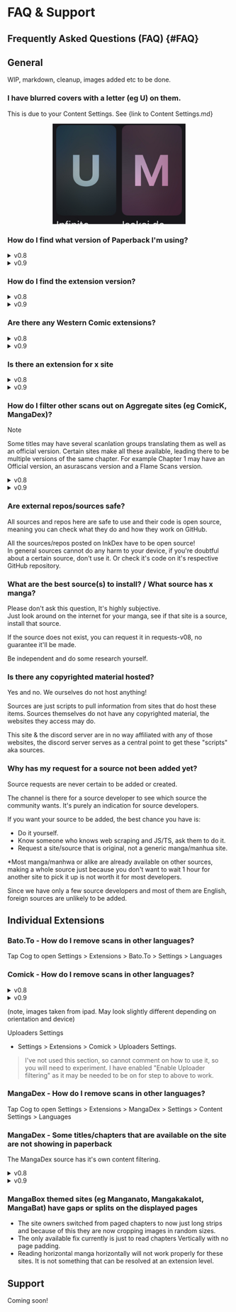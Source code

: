 # FAQ & Support

## Frequently Asked Questions (FAQ) {#FAQ}

## General

WIP, markdown, cleanup, images added etc to be done.

### I have blurred covers with a letter (eg U) on them.

This is due to your Content Settings. See {link to Content Settings.md}
<p align= "center"><img src="images/V0.9 Content Settings - blurred with U M.png" alt="Blurred Covers" width="300"></p>

### How do I find what version of Paperback I'm using?

<details>
<summary>v0.8</summary>
<ul>
  <li>Go to the Settings tab</li>
  <li>On the left hand pane, scroll down to near the bottom. The version number will be for example v0.8.9-r28</li>
</ul>
(note, images taken from ipad. May look slightly different depending on orientation and device)


<p align= "center"><img src="Images/Select%20Settings.png" alt="Select Settings" width="300"></p>

<p align= "center"><img src="Images/Paperback%20version.png" alt="Paperback Version" width="300"></p>

</details>
<details>
<summary>v0.9</summary>
<ul>
  <li>At the top of the menu bar, Tap the cog to open Settings </li>
  <p>
  <p align= "center"><img src="Images/V0.9 Settings Cog.png" alt="Settings Cog" width="300"></p>
  <li>The version number can be found above the menus. </li>
  <li>The version number will be for example v0.9-r21 </li>
</ul>
<p align= "center"><img src="Images/V0.9 Paperback version.png" alt="Paperback Version" width="300"></p>
</details>

### How do I find the extension version?

<details>
<summary>v0.8</summary>
<ul>
  <li>Go to the Settings tab </li>
  <li>On the left hand pane, select Extensions </li>
  <li>Your Enabled Extensions will appear on the right hand side with the version number underneath the Extension name. </li>
</ul>
(note, images taken from ipad. May look slightly different depending on orientation and device)
{image}

{image}
</details>
<details>
<summary>v0.9</summary>
<ul>
  <li>At the top of the menu bar, Tap the cog to open Settings </li>
  <p>
    <p align= "center"><img src="Images/V0.9 Settings Cog.png" alt="Settings Cog" width="300"></p>
  <li>Tap Extensions </li>
  <p>
  <p align= "center"><img src="Images/V0.9 Settings - Extensions.png" alt="Settings - Extensions" width="300"></p>
  <li><b>Loaded Extensions</b> will be displayed with the version number underneath the Extension name.</li>
</ul>
<p>
<p align= "center"><img src="Images/V0.9 settings - Loaded Extensions.png" alt="Settings - Loaded Extensions" width="300"></p>
</details>

### Are there any Western Comic extensions?

<details>
<summary>v0.8</summary>
Currently there are three - BatCave, ReadAllComics, ReadComicsOnline. 

ReadComicsOnline is found in Netsky's Extensions (0.8) The ReadAllComics found here is currently having issues.

The BatCave extension & a working ReadAllComics can be found in Karrot's v0.8 extensions. This needs to be added manually. (for inst on adding extensions manually see - https://paperback.moe/getting-started/adding-content/third-party-extensions#adding-repositories, & select "Manually")

Repository Base URL - https://karrot0.github.io/KakarotExtension0.8/0.8-stable/

IMPORTANT - the Repository Base URL is Case Sensitive. ie it needs to be KakarotExtension NOT kakarotextension 
</details>
<details>
<summary>v0.9</summary>
Batcave<br>
Found here - https://karrot0.github.io/KakarotExtension/0.9/stable/
</details>

### Is there an extension for x site
<details>
<summary>v0.8</summary>
Discord has a search function. Please use it.

To search for an extension you want to search in the relevant repo channel, eg #repos-v08

For example in the discord search field place -

<kbd>in: #repos-v08 mangadex</kbd>

Note that extension names don't have spaces, so for Asura Scans for example it is listed as AsuraScan  
{image}

{image}
</details>
<details>
<summary>v0.9</summary>

link to the readme ???

{image}

{image}
</details>

### How do I filter other scans out on Aggregate sites (eg ComicK, MangaDex)?
> [!NOTE]
>Some titles may have several scanlation groups translating them as well as an official version. Certain sites make all these available, leading there to be multiple versions of the same chapter. For example Chapter 1 may have an Official version, an asurascans version and a Flame Scans version.

<details>
<summary>v0.8</summary>
<ul>
  <li>In the individual title (eg Solo Leveling), open it so the chapter list is displaying</li>
  <li>Tap on the <i>ellipsis (...)</i> </li>
  <li>Select <i>Group Priority</i></li>
  <li>Here you can sort the priority of the scan groups by dragging on the hamburger (the three horizontal slashes). For example you could Official first followed by Flame Scans etc.</li>
</ul>
If you enable the setting <b>Hide Other Groups</b> it will only display the top group. It will display another group only if the first group does not have a chapter available. May need to exit out of the title & go back into it for the chapters to refresh.

{image}

{image}
</details>
<details>

<summary>v0.9</summary>
<ul>
  <li>In the individual title (eg Solo Leveling), open it so the chapter list is displaying</li>
  <li>Tap on the <i>ellipsis (...)</i> </li>
  <li>Select <i>Manage Version Priority</i></li>
  <ul> 	
	<li>A popup titled <b>Title Settings</b> will open</li>
  </ul>	
  <li>In the section titled <b>AVAILABLE VERSIONS</b> tap one or more listings, which will move them up to the <b>PRIORITISED VERSIONS</b></li>
  <li>If you have more than one listing in <b>PRIORITISED VERSIONS</b>, hold press on the hamburger and drag to reorder, with highest priority first, second priority second etc</li>
</ul>

If you enable the setting <b>Hide Other Versions</b> it will only display those listed in <b>PRIORITISED VERSIONS</b>. It will display another group only if those in <b>PRIORITISED VERSIONS</b> do not have a chapter available. May need to exit out of the title & go back into it for the chapters to refresh.

{image}

{image}
</details>

### Are external repos/sources safe?

All sources and repos here are safe to use and their code is open source, meaning you can check what they do and how they work on GitHub.

All the sources/repos posted on InkDex have to be open source!  
In general sources cannot do any harm to your device, if you're doubtful about a certain source, don't use it. Or check it's code on it's respective GitHub repository.

### What are the best source(s) to install? / What source has x manga?

Please don't ask this question, It's highly subjective.  
Just look around on the internet for your manga, see if that site is a source, install that source.

If the source does not exist, you can request it in ⁠requests-v08, no guarantee it'll be made.

Be independent and do some research yourself.

### Is there any copyrighted material hosted?

Yes and no. We ourselves do not host anything!

Sources are just scripts to pull information from sites that do host these items. Sources themselves do not have any copyrighted material, the websites they access may do.

This site & the discord server are in no way affiliated with any of those websites, the discord server serves as a central point to get these "scripts" aka sources.

### Why has my request for a source not been added yet?

Source requests are never certain to be added or created.

The channel is there for a source developer to see which source the community wants. It's purely an indication for source developers.

If you want your source to be added, the best chance you have is:
- Do it yourself.
- Know someone who knows web scraping and JS/TS, ask them to do it.
- Request a site/source that is original, not a generic manga/manhua site.
  
*Most manga/manhwa or alike are already available on other sources, making a whole source just because you don't want to wait 1 hour for another site to pick it up is not worth it for most developers.

Since we have only a few source developers and most of them are English, foreign sources are unlikely to be added. 

## Individual Extensions

### Bato.To - How do I remove scans in other languages?

Tap Cog to open Settings > Extensions > Bato.To > Settings > Languages 

### Comick - How do I remove scans in other languages?
<details>
<summary>v0.8</summary>
<ul>
  <li>Settings > Extensions > Comick > Language Settings > Languages </li>
  <li>Then select the language/s you wish to read. a tick will appear next to them. </li>
  <li>You may wish to also toggle the "Filter Homepage Language" to on. </li>
</ul>

{image}

{image}
</details>
<details>
<summary>v0.9</summary>
<ul>
  <li>Tap Cog to open Settings > Extensions > Comick > Settings > Language Settings > Languages </li>
  <li>Then select the language/s you wish to read. a tick will appear next to them. </li>
  <li>You may wish to also toggle the "Filter Homepage Language" to on. </li>
</ul>

{image}

{image}
</details>

(note, images taken from ipad. May look slightly different depending on orientation and device)



Uploaders Settings

- Settings > Extensions > Comick > Uploaders Settings.

> I've not used this section, so cannot comment on how to use it, so you will need to experiment. I have enabled "Enable Uploader filtering" as it may be needed to be on for step to above to work.

### MangaDex - How do I remove scans in other languages?

Tap Cog to open Settings > Extensions > MangaDex > Settings > Content Settings > Languages 

### MangaDex - Some titles/chapters that are available on the site are not showing in paperback

The MangaDex source has it's own content filtering.
<details>
<summary>v0.8</summary>
<ul>
  <li>Settings > Extensions > MangaDex > Content Settings > Content Rating </li>
  <li> </li>
  <li> </li>
</ul>

{image}

{image}
</details>
<details>
<summary>v0.9</summary>
<ul>
  <li>Tap Cog to open Settings > Extensions > MangaDex > Settings > Content Settings > Content Rating</li>
  <li> </li>
  <li> </li>
</ul>

{image}

{image}
</details>

### MangaBox themed sites (eg Manganato, Mangakakalot, MangaBat) have gaps or splits on the displayed pages

- The site owners switched from paged chapters to now just long strips and because of this they are now cropping images in random sizes.
- The only available fix currently is just to read chapters Vertically with no page padding.
- Reading horizontal manga horizontally will not work properly for these sites. It is not something that can be resolved at an extension level.

## Support

Coming soon!

